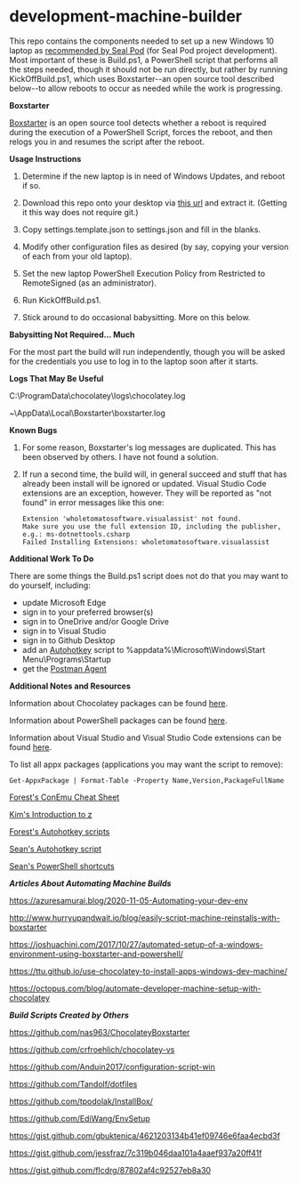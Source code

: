 # development-machine-builder

This repo contains the components needed to set up a new Windows 10 laptop as [recommended by Seal
Pod](https://levelup.atlassian.net/wiki/spaces/POS/pages/299532297/Chapter+6+Tools) (for Seal Pod
project development). Most important of these  is Build.ps1, a  PowerShell script that performs all
the steps needed, though it should not be run directly, but rather by running KickOffBuild.ps1, 
which uses Boxstarter--an open source tool described below--to allow reboots to occur as needed
while the work is progressing.

**Boxstarter**

[Boxstarter](www.boxstarter.org) is an open source tool detects whether a reboot is required during
the execution of a PowerShell Script, forces the reboot, and then relogs you in and resumes the 
script after the reboot.

**Usage Instructions**

1. Determine if the new laptop is in need of Windows Updates, and reboot if so.

2. Download this repo onto your desktop via
   [this url](https://codeload.github.com/klickyfan/development-machine-builder/zip/main) and
   extract it. (Getting it this way does not require git.)

3. Copy settings.template.json to settings.json and fill in the blanks.

4. Modify other configuration files as desired (by say, copying your version of each from your old
   laptop).

5. Set the new laptop PowerShell Execution Policy from Restricted to RemoteSigned (as an
   administrator).

6. Run KickOffBuild.ps1.

7. Stick around to do occasional babysitting. More on this below.

**Babysitting Not Required... Much**

For the most part the build will run independently, though you will be asked for the credentials
you use to log in to the laptop soon after it starts.

**Logs That May Be Useful**

C:\ProgramData\chocolatey\logs\chocolatey.log

~\AppData\Local\Boxstarter\boxstarter.log 

**Known Bugs**
1. For some reason, Boxstarter's log messages are duplicated. This has been observed by others. I
have not found a solution.
2. If run a second time, the build will, in general succeed and stuff that has already been
install will be ignored or updated. Visual Studio Code extensions are an exception, however. They
will be reported as "not found" in error messages like this one:

    ```
    Extension 'wholetomatosoftware.visualassist' not found.
    Make sure you use the full extension ID, including the publisher, e.g.: ms-dotnettools.csharp
    Failed Installing Extensions: wholetomatosoftware.visualassist
    ```

**Additional Work To Do**

There are some things the Build.ps1 script does not do that you may want to do yourself, including:

* update Microsoft Edge
* sign in to your preferred browser(s)
* sign in to OneDrive and/or Google Drive
* sign in to Visual Studio
* sign in to Github Desktop
* add an [Autohotkey](https://www.autohotkey.com/) script to %appdata%\Microsoft\Windows\Start Menu\Programs\Startup
* get the [Postman Agent](https://blog.postman.com/introducing-the-postman-agent-send-api-requests-from-your-browser-without-limits/)

**Additional Notes and Resources**

Information about Chocolatey packages can be found
[here](https://community.chocolatey.org/packages).

Information about PowerShell packages can be found
[here](https://www.powershellgallery.com/packages).

Information about Visual Studio and Visual Studio Code extensions can be found
[here](https://marketplace.visualstudio.com).

To list all appx packages (applications you may want the script to remove):
```
Get-AppxPackage | Format-Table -Property Name,Version,PackageFullName
```

[Forest's ConEmu Cheat Sheet](https://docs.google.com/document/d/13rbTm06QsbGDe4UHbsJlmxMoRh_yKvEJ9vByQxK-VEA)

[Kim's Introduction to z](https://docs.google.com/document/d/1RrRuwgPh2OVP05fVQT5iUlCkTfJzTpocs7eJckSmGaY)

[Forest's Autohotkey scripts](https://github.com/forestb/autohotkey-scripts)

[Sean's Autohotkey script](https://gist.github.com/sxmanton/ec91ad6a6fd31a57e7eb152ad837dcb9)

[Sean's PowerShell shortcuts](https://gist.github.com/sxmanton/f980cbc5fbd660e89c997c069db6fa4f)

***Articles About Automating Machine Builds***

https://azuresamurai.blog/2020-11-05-Automating-your-dev-env

http://www.hurryupandwait.io/blog/easily-script-machine-reinstalls-with-boxstarter

https://joshuachini.com/2017/10/27/automated-setup-of-a-windows-environment-using-boxstarter-and-powershell/

https://ttu.github.io/use-chocolatey-to-install-apps-windows-dev-machine/

https://octopus.com/blog/automate-developer-machine-setup-with-chocolatey

***Build Scripts Created by Others***

https://github.com/nas963/ChocolateyBoxstarter

https://github.com/crfroehlich/chocolatey-vs

https://github.com/Anduin2017/configuration-script-win

https://github.com/Tandolf/dotfiles

https://github.com/tpodolak/InstallBox/

https://github.com/EdiWang/EnvSetup

https://gist.github.com/gbuktenica/4621203134b41ef09746e6faa4ecbd3f

https://gist.github.com/jessfraz/7c319b046daa101a4aaef937a20ff41f

https://gist.github.com/flcdrg/87802af4c92527eb8a30

